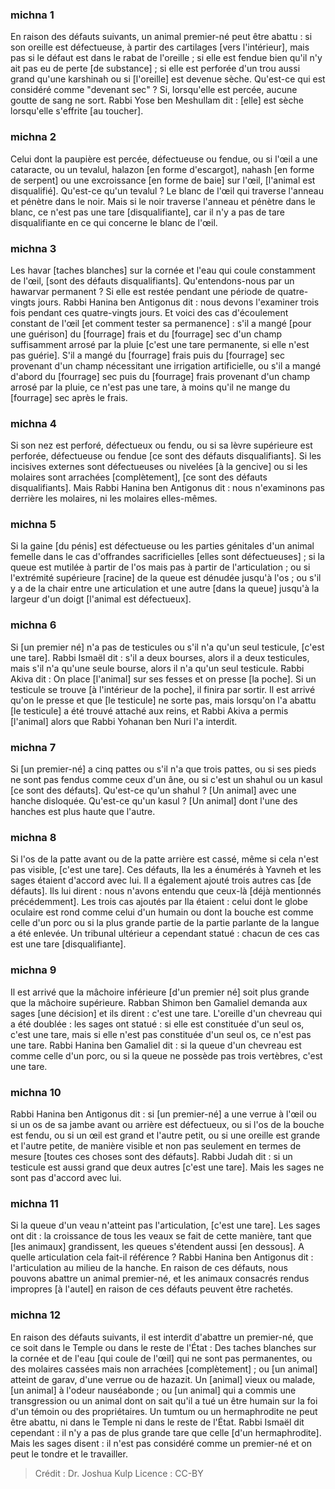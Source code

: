 
### michna 1
En raison des défauts suivants, un animal premier-né peut être abattu : si son oreille est défectueuse, à partir des cartilages [vers l'intérieur], mais pas si le défaut est dans le rabat de l'oreille ; si elle est fendue bien qu'il n'y ait pas eu de perte [de substance] ; si elle est perforée d'un trou aussi grand qu'une karshinah ou si [l'oreille] est devenue sèche. Qu'est-ce qui est considéré comme "devenant sec" ? Si, lorsqu'elle est percée, aucune goutte de sang ne sort. Rabbi Yose ben Meshullam dit : [elle] est sèche lorsqu'elle s'effrite [au toucher].

### michna 2
Celui dont la paupière est percée, défectueuse ou fendue, ou si l'œil a une cataracte, ou un tevalul, halazon [en forme d'escargot], nahash [en forme de serpent] ou une excroissance [en forme de baie] sur l'œil, [l'animal est disqualifié]. Qu'est-ce qu'un tevalul ? Le blanc de l'œil qui traverse l'anneau et pénètre dans le noir. Mais si le noir traverse l'anneau et pénètre dans le blanc, ce n'est pas une tare [disqualifiante], car il n'y a pas de tare disqualifiante en ce qui concerne le blanc de l'œil.

### michna 3
Les havar [taches blanches] sur la cornée et l'eau qui coule constamment de l'œil, [sont des défauts disqualifiants]. Qu'entendons-nous par un hawarvar permanent ? Si elle est restée pendant une période de quatre-vingts jours. Rabbi Hanina ben Antigonus dit : nous devons l'examiner trois fois pendant ces quatre-vingts jours. Et voici des cas d'écoulement constant de l'œil [et comment tester sa permanence] : s'il a mangé [pour une guérison] du [fourrage] frais et du [fourrage] sec d'un champ suffisamment arrosé par la pluie [c'est une tare permanente, si elle n'est pas guérie]. S'il a mangé du [fourrage] frais puis du [fourrage] sec provenant d'un champ nécessitant une irrigation artificielle, ou s'il a mangé d'abord du [fourrage] sec puis du [fourrage] frais provenant d'un champ arrosé par la pluie, ce n'est pas une tare, à moins qu'il ne mange du [fourrage] sec après le frais.

### michna 4
Si son nez est perforé, défectueux ou fendu, ou si sa lèvre supérieure est perforée, défectueuse ou fendue [ce sont des défauts disqualifiants]. Si les incisives externes sont défectueuses ou nivelées [à la gencive] ou si les molaires sont arrachées [complètement], [ce sont des défauts disqualifiants]. Mais Rabbi Hanina ben Antigonus dit : nous n'examinons pas derrière les molaires, ni les molaires elles-mêmes.

### michna 5
Si la gaine [du pénis] est défectueuse ou les parties génitales d'un animal femelle dans le cas d'offrandes sacrificielles [elles sont défectueuses] ; si la queue est mutilée à partir de l'os mais pas à partir de l'articulation ; ou si l'extrémité supérieure [racine] de la queue est dénudée jusqu'à l'os ; ou s'il y a de la chair entre une articulation et une autre [dans la queue] jusqu'à la largeur d'un doigt [l'animal est défectueux].

### michna 6
Si [un premier né] n'a pas de testicules ou s'il n'a qu'un seul testicule, [c'est une tare]. Rabbi Ismaël dit : s'il a deux bourses, alors il a deux testicules, mais s'il n'a qu'une seule bourse, alors il n'a qu'un seul testicule. Rabbi Akiva dit : On place [l'animal] sur ses fesses et on presse [la poche]. Si un testicule se trouve [à l'intérieur de la poche], il finira par sortir. Il est arrivé qu'on le presse et que [le testicule] ne sorte pas, mais lorsqu'on l'a abattu [le testicule] a été trouvé attaché aux reins, et Rabbi Akiva a permis [l'animal] alors que Rabbi Yohanan ben Nuri l'a interdit.

### michna 7
Si [un premier-né] a cinq pattes ou s'il n'a que trois pattes, ou si ses pieds ne sont pas fendus comme ceux d'un âne, ou si c'est un shahul ou un kasul [ce sont des défauts]. Qu'est-ce qu'un shahul ? [Un animal] avec une hanche disloquée. Qu'est-ce qu'un kasul ? [Un animal] dont l'une des hanches est plus haute que l'autre.

### michna 8
Si l'os de la patte avant ou de la patte arrière est cassé, même si cela n'est pas visible, [c'est une tare]. Ces défauts, Ila les a énumérés à Yavneh et les sages étaient d'accord avec lui. Il a également ajouté trois autres cas [de défauts]. Ils lui dirent : nous n'avons entendu que ceux-là [déjà mentionnés précédemment]. Les trois cas ajoutés par Ila étaient : celui dont le globe oculaire est rond comme celui d'un humain ou dont la bouche est comme celle d'un porc ou si la plus grande partie de la partie parlante de la langue a été enlevée. Un tribunal ultérieur a cependant statué : chacun de ces cas est une tare [disqualifiante].

### michna 9
Il est arrivé que la mâchoire inférieure [d'un premier né] soit plus grande que la mâchoire supérieure. Rabban Shimon ben Gamaliel demanda aux sages [une décision] et ils dirent : c'est une tare. L'oreille d'un chevreau qui a été doublée : les sages ont statué : si elle est constituée d'un seul os, c'est une tare, mais si elle n'est pas constituée d'un seul os, ce n'est pas une tare. Rabbi Hanina ben Gamaliel dit : si la queue d'un chevreau est comme celle d'un porc, ou si la queue ne possède pas trois vertèbres, c'est une tare.

### michna 10
Rabbi Hanina ben Antigonus dit : si [un premier-né] a une verrue à l'œil ou si un os de sa jambe avant ou arrière est défectueux, ou si l'os de la bouche est fendu, ou si un œil est grand et l'autre petit, ou si une oreille est grande et l'autre petite, de manière visible et non pas seulement en termes de mesure [toutes ces choses sont des défauts]. Rabbi Judah dit : si un testicule est aussi grand que deux autres [c'est une tare]. Mais les sages ne sont pas d'accord avec lui.

### michna 11
Si la queue d'un veau n'atteint pas l'articulation, [c'est une tare]. Les sages ont dit : la croissance de tous les veaux se fait de cette manière, tant que [les animaux] grandissent, les queues s'étendent aussi [en dessous]. A quelle articulation cela fait-il référence ? Rabbi Hanina ben Antigonus dit : l'articulation au milieu de la hanche. En raison de ces défauts, nous pouvons abattre un animal premier-né, et les animaux consacrés rendus impropres [à l'autel] en raison de ces défauts peuvent être rachetés.

### michna 12
En raison des défauts suivants, il est interdit d'abattre un premier-né, que ce soit dans le Temple ou dans le reste de l'État : Des taches blanches sur la cornée et de l'eau [qui coule de l'œil] qui ne sont pas permanentes, ou des molaires cassées mais non arrachées [complètement] ; ou [un animal] atteint de garav, d'une verrue ou de hazazit. Un [animal] vieux ou malade, [un animal] à l'odeur nauséabonde ; ou [un animal] qui a commis une transgression ou un animal dont on sait qu'il a tué un être humain sur la foi d'un témoin ou des propriétaires. Un tumtum ou un hermaphrodite ne peut être abattu, ni dans le Temple ni dans le reste de l'État. Rabbi Ismaël dit cependant : il n'y a pas de plus grande tare que celle [d'un hermaphrodite]. Mais les sages disent : il n'est pas considéré comme un premier-né et on peut le tondre et le travailler.

>Crédit : Dr. Joshua Kulp
>Licence : CC-BY
